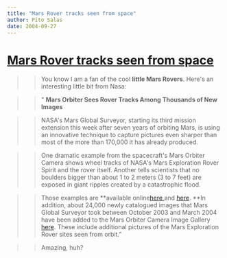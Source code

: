 ```yaml
---
title: "Mars Rover tracks seen from space"
author: Pito Salas
date: 2004-09-27
---
```

# [Mars Rover tracks seen from space](None)



>>

>> You know I am a fan of the cool **little Mars Rovers**. Here's an
interesting little bit from Nasa:

>>

>> " **Mars Orbiter Sees Rover Tracks Among Thousands of New Images**

>>

>> NASA's Mars Global Surveyor, starting its third mission extension this week
after seven years of orbiting Mars, is using an innovative technique to
capture pictures even sharper than most of the more than 170,000 it has
already produced.

>>

>> One dramatic example from the spacecraft's Mars Orbiter Camera shows wheel
tracks of NASA's Mars Exploration Rover Spirit and the rover itself. Another
tells scientists that no boulders bigger than about 1 to 2 meters (3 to 7
feet) are exposed in giant ripples created by a catastrophic flood.

>>

>> Those examples are **available online[here
](<http://www.msss.com/mars_images/moc/2004/09/27/>) and
[here](<http://mars.jpl.nasa.gov/mgs>). **In addition, about 24,000 newly
catalogued images that Mars Global Surveyor took between October 2003 and
March 2004 have been added to the Mars Orbiter Camera Image Gallery
[here](<http://www.msss.com/moc_gallery/>). These include additional pictures
of the Mars Exploration Rover sites seen from orbit."

>>

>> Amazing, huh?


